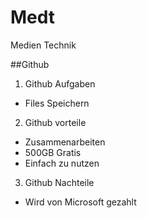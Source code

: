 # Medt
Medien Technik

##Github

1. Github Aufgaben
  - Files Speichern
2. Github vorteile
  - Zusammenarbeiten
  - 500GB Gratis
  - Einfach zu nutzen
3. Github Nachteile
  - Wird von Microsoft gezahlt
